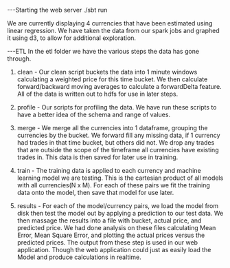 ---Starting the web server
./sbt run

We are currently displaying 4 currencies that have been estimated using linear regression. We have taken the data from our spark jobs and graphed it using d3, to allow for additional exploration.


---ETL
In the etl folder we have the various steps the data has gone through.

1. clean - Our clean script buckets the data into 1 minute windows calculating a weighted price for this time bucket. We then calculate forward/backward moving averages to calculate a forwardDelta feature. All of the data is written out to hdfs for use in later steps.

2. profile - Our scripts for profiling the data. We have run these scripts to have a better idea of the schema and range of values.

3. merge - We merge all the currencies into 1 dataframe, grouping the currencies by the bucket. We forward fill any missing data, if 1 currency had trades in that time bucket, but others did not. We drop any trades that are outside the scope of the timeframe all currencies have existing trades in. This data is then saved for later use in training.

4. train - The training data is applied to each currency and machine learning model we are testing. This is the cartesian product of all models with all currencies(N x M). For each of these pairs we fit the training data onto the model, then save that model for use later.

5. results - For each of the model/currency pairs, we load the model from disk then test the model out by applying a prediction to our test data. We then massage the results into a file with bucket, actual price, and predicted price. We had done analysis on these files calculating Mean Error, Mean Square Error, and plotting the actual prices versus the predicted prices. The output from these step is used in our web application. Though the  web  application could just as easily load the Model and produce calculations in realtime.
